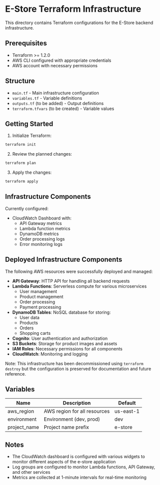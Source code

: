 # E-Store Terraform Infrastructure

This directory contains Terraform configurations for the E-Store backend infrastructure.

## Prerequisites

- Terraform >= 1.2.0
- AWS CLI configured with appropriate credentials
- AWS account with necessary permissions

## Structure

- `main.tf` - Main infrastructure configuration
- `variables.tf` - Variable definitions
- `outputs.tf` (to be added) - Output definitions
- `terraform.tfvars` (to be created) - Variable values

## Getting Started

1. Initialize Terraform:
```bash
terraform init
```

2. Review the planned changes:
```bash
terraform plan
```

3. Apply the changes:
```bash
terraform apply
```

## Infrastructure Components

Currently configured:
- CloudWatch Dashboard with:
  - API Gateway metrics
  - Lambda function metrics
  - DynamoDB metrics
  - Order processing logs
  - Error monitoring logs

## Deployed Infrastructure Components

The following AWS resources were successfully deployed and managed:

- **API Gateway**: HTTP API for handling all backend requests
- **Lambda Functions**: Serverless compute for various microservices
  - User management
  - Product management
  - Order processing
  - Payment processing
- **DynamoDB Tables**: NoSQL database for storing:
  - User data
  - Products
  - Orders
  - Shopping carts
- **Cognito**: User authentication and authorization
- **S3 Buckets**: Storage for product images and assets
- **IAM Roles**: Necessary permissions for all components
- **CloudWatch**: Monitoring and logging

Note: This infrastructure has been decommissioned using `terraform destroy` but the configuration is preserved for documentation and future reference.

## Variables

| Name | Description | Default |
|------|-------------|---------|
| aws_region | AWS region for all resources | us-east-1 |
| environment | Environment (dev, prod) | dev |
| project_name | Project name prefix | e-store |

## Notes

- The CloudWatch dashboard is configured with various widgets to monitor different aspects of the e-store application
- Log groups are configured to monitor Lambda functions, API Gateway, and other services
- Metrics are collected at 1-minute intervals for real-time monitoring
